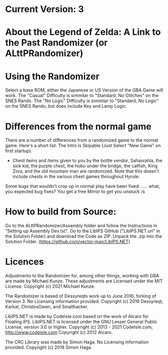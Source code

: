 # Current Version: 3

# About the Legend of Zelda: A Link to the Past Randomizer (or ALttPRandomizer)

# Using the Randomizer
Select a base ROM, either the Japanese or US Version of the GBA Game will work.
The "Casual" Difficulty is simmilar to "Standard, No Glitches" on the SNES Rando.
The "No Logic" Difficulty is simmilar to "Standard, No Logic" on the SNES Rando, but does include Key and Lamp Logic.

# Differences from the normal game
There are a number of differences from a randomized game to the normal game. Here's a short list:
The Intro is Skipable (Just Select "New Game" on first startup).
- Chest items and items given to you by the bottle vendor, Sahasrahla, the sick kid, the purple chest, the hobo under the bridge, the catfish, King Zora, and the old mountain man are randomized. Note that this doesn't include chests in the various chest games throughout Hyrule.

Some bugs that wouldn't crop up in normal play have been fixed:
..... what, you expected bug fixes? You get a free Mirror to get you unstuck /s




# How to build from Source:
Go to the ALttPRandomizer/Assembly folder and follow the Instructions in "Setting up Assembly Dev.txt".
Go to the LibIPS GitHub ("LibIPS.NET.url" in the Solution Folder) and download the Code as ZIP. Unpack the .zip into the Solution Folder.
	(https://github.com/vector-man/LibIPS.NET)

# Licences
Adjustments to the Randomizer for, among other things, working with GBA are made by Michael Kunze.
These adjustments are Licensed under the MIT License.
Copyright (c) 2021 Michael Kunze.

The Randomizer is based of Dessyreqts work up to June 2016, forking of Version 3.
No Licensing information provided.
Copyright (c) 2016 Dessyreqt, Karkat, ChristosOwen, and Smallhacker.

LibIPS.NET is made by CodeIsle.com based on the work of Alcaro for Floating IPS.
LibIPS.NET is licensed under the GNU Lesser General Public License, version 3.0 or higher.
Copyright (c) 2013 - 2021 CodeIsle.com, http://www.codeisle.com
Copyright (c) 2012 Alcaro.

The CRC Library was made by Simon Haga.
No Licensing information provided.
Copyright (c) 2018 Simon Haga.
